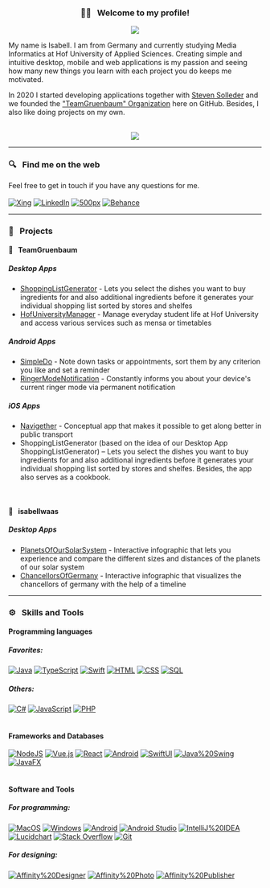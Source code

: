 <h3 align="center"> 👋🏼 &nbsp; Welcome to my profile! </h3>

<!-- Typing SVG by DenverCoder1 - https://github.com/DenverCoder1/readme-typing-svg -->
<p align="center">
  <a href="https://github.com/DenverCoder1/readme-typing-svg"><img src="https://readme-typing-svg.herokuapp.com/?lines=Media%20Informatics%20student%20at%20Hof%20University;Prospective%20Software-Developer%20from%20Germany;Learning%20new%20things%20with%20each%20project&font=JetBrains+Mono&center=true&width=520&height=45&vCenter=true&size=18&color=57a5ff"></a>
</p>

My name is Isabell. I am from Germany and currently studying Media Informatics at Hof University of Applied Sciences. Creating simple and intuitive desktop, mobile and web applications is my passion and seeing how many new things you learn with each project you do keeps me motivated.

In 2020 I started developing applications together with [Steven Solleder](https://github.com/stevensolleder) and we founded the ["TeamGruenbaum" Organization](https://github.com/TeamGruenbaum) here on GitHub. Besides, I also like doing projects on my own.
<br><br>
<p align="center">
  <a href="https://github.com/anuraghazra/github-readme-stats">
  <img align="center" src="https://github-readme-stats.vercel.app/api?username=isabellwaas&show_icons=true&theme=tokyonight&hide=prs" />
  </a>
</p>

------------------------------------------
### 🔍 &nbsp; Find me on the web
Feel free to get in touch if you have any questions for me. <br><br>
<a href="https://www.xing.com/profile/Isabell_Waas"><img alt="Xing" src="https://img.shields.io/badge/Xing-006567.svg?logo=xing&logoColor=white"></a>
<a href="https://www.linkedin.com/in/isabell-waas-966226232/"><img alt="LinkedIn" src="https://img.shields.io/badge/LinkedIn-0A66C2.svg?logo=linkedin&logoColor=white"></a>
<a href="https://500px.com/p/isabellwaas"><img alt="500px" src="https://img.shields.io/badge/500px-0099E5.svg?logo=500px&logoColor=white"></a>
<a href="https://www.behance.net/isabellwaas"><img alt="Behance" src="https://img.shields.io/badge/Behance-1769FF.svg?logo=behance&logoColor=white"></a>

------------------------------------------
### 📌 &nbsp; Projects
#### 🌳 &nbsp; TeamGruenbaum
##### Desktop Apps
- [ShoppingListGenerator](https://github.com/TeamGruenbaum/ShoppingListGenerator) - Lets you select the dishes you want to buy ingredients for and also additional ingredients before it generates your individual shopping list sorted by stores and shelfes
- [HofUniversityManager](https://github.com/TeamGruenbaum/HofUniversityManager) - Manage everyday student life at Hof University and access various services such as mensa or timetables

##### Android Apps
- [SimpleDo](https://github.com/TeamGruenbaum/SimpleDo) - Note down tasks or appointments, sort them by any criterion you like and set a reminder
- [RingerModeNotification](https://github.com/TeamGruenbaum/RingerModeNotification) - Constantly informs you about your device's current ringer mode via permanent notification

##### iOS Apps
- [Navigether](https://github.com/TeamGruenbaum/Navigether) - Conceptual app that makes it possible to get along better in public transport
- ShoppingListGenerator (based on the idea of our Desktop App ShoppingListGenerator) – Lets you select the dishes you want to buy ingredients for and also additional ingredients before it generates your individual shopping list sorted by stores and shelfes. Besides, the app also serves as a cookbook. 
<br>

#### 👤 &nbsp; isabellwaas
##### Desktop Apps
- [PlanetsOfOurSolarSystem](https://github.com/isabellwaas/PlanetsOfOurSolarSystem) - Interactive infographic that lets you experience and compare the different sizes and distances of the planets of our solar system
- [ChancellorsOfGermany](https://github.com/isabellwaas/ChancellorsOfGermany) - Interactive infographic that visualizes the chancellors of germany with the help of a timeline

------------------------------------------
### ⚙️ &nbsp; Skills and Tools
#### Programming languages
##### Favorites: <br>
<a href="https://github.com/DenverCoder1/custom-icon-badges"><img alt="Java" src="https://img.shields.io/badge/Java-007396.svg?logo=java&logoColor=white"></a>
<a href="https://github.com/DenverCoder1/custom-icon-badges"><img alt="TypeScript" src="https://img.shields.io/badge/TypeScript-007ACC.svg?logo=typescript&logoColor=white"></a>
<a href="https://github.com/DenverCoder1/custom-icon-badges"><img alt="Swift" src="https://img.shields.io/badge/Swift-F05138.svg?logo=swift&logoColor=white"></a>
<a href="https://github.com/DenverCoder1/custom-icon-badges"><img alt="HTML" src="https://img.shields.io/badge/HTML-E34F26.svg?logo=html5&logoColor=white"></a>
<a href="https://github.com/DenverCoder1/custom-icon-badges"><img alt="CSS" src="https://img.shields.io/badge/CSS-1572B6.svg?logo=css3&logoColor=white"></a>
<a href="https://github.com/DenverCoder1/custom-icon-badges"><img alt="SQL" src="https://custom-icon-badges.herokuapp.com/badge/SQL-025E8C.svg?logo=database&logoColor=white"></a>
##### Others: <br>
<a href="https://github.com/DenverCoder1/custom-icon-badges"><img alt="C#" src="https://custom-icon-badges.herokuapp.com/badge/C%23-68217A.svg?logo=cs2&logoColor=white"></a>
<a href="https://github.com/DenverCoder1/custom-icon-badges"><img alt="JavaScript" src="https://img.shields.io/badge/JavaScript-F7DF1E.svg?logo=javascript&logoColor=white"></a>
<a href="https://github.com/DenverCoder1/custom-icon-badges"><img alt="PHP" src="https://img.shields.io/badge/PHP-777BB4.svg?logo=php&logoColor=white"></a>
<br><br>


#### Frameworks and Databases
<a href="https://github.com/DenverCoder1/custom-icon-badges"><img alt="NodeJS" src="https://img.shields.io/badge/Node.js-339933.svg?logo=nodedotjs&logoColor=white"></a>
<a href="https://github.com/DenverCoder1/custom-icon-badges"><img alt="Vue.js" src="https://img.shields.io/badge/Vue.js-4FC08D.svg?logo=vuedotjs&logoColor=white"></a>
<a href="https://github.com/DenverCoder1/custom-icon-badges"><img alt="React" src="https://img.shields.io/badge/React-61DAFB.svg?logo=react&logoColor=white"></a>
<a href="https://github.com/DenverCoder1/custom-icon-badges"><img alt="Android" src="https://img.shields.io/badge/Android-3DDC84.svg?logo=android&logoColor=white"></a>
<a href="https://github.com/DenverCoder1/custom-icon-badges"><img alt="SwiftUI" src="https://img.shields.io/badge/SwiftUI-F05138.svg?logo=swift&logoColor=white"></a>
<a href="https://github.com/DenverCoder1/custom-icon-badges"><img alt="Java%20Swing" src="https://img.shields.io/badge/Java%20Swing-007396.svg?logo=java&logoColor=white"></a>
<a href="https://github.com/DenverCoder1/custom-icon-badges"><img alt="JavaFX" src="https://img.shields.io/badge/JavaFX-007396.svg?logo=java&logoColor=white"></a>
<br><br>


#### Software and Tools
##### For programming: <br>
<a href="https://github.com/DenverCoder1/custom-icon-badges"><img alt="MacOS" src="https://img.shields.io/badge/MacOS-000000.svg?logo=macos&logoColor=white"></a>
<a href="https://github.com/DenverCoder1/custom-icon-badges"><img alt="Windows" src="https://img.shields.io/badge/Windows-0078D6.svg?logo=windows&logoColor=white"></a>
<a href="https://github.com/DenverCoder1/custom-icon-badges"><img alt="Android" src="https://img.shields.io/badge/Android-3DDC84.svg?logo=android&logoColor=white"></a>
<a href="https://github.com/DenverCoder1/custom-icon-badges"><img alt="Android Studio" src="https://img.shields.io/badge/Android%20Studio-008678.svg?logo=android-studio&logoColor=white"></a>
<a href="https://github.com/DenverCoder1/custom-icon-badges"><img alt="IntelliJ%20IDEA" src="https://img.shields.io/badge/IntelliJ%20IDEA-000000.svg?logo=intellijidea&logoColor=white"></a>
<a href="https://github.com/DenverCoder1/custom-icon-badges"><img alt="Lucidchart" src="https://img.shields.io/badge/Lucidchart-ff6a12"></a>
<a href="https://github.com/DenverCoder1/custom-icon-badges"><img alt="Stack Overflow" src="https://img.shields.io/badge/-Stack%20Overflow-FE7A16?logo=stack-overflow&logoColor=white"></a>
<a href="https://github.com/DenverCoder1/custom-icon-badges"><img alt="Git" src="https://img.shields.io/badge/Git-F05033.svg?logo=git&logoColor=white"></a>
##### For designing: <br>
<a href="https://github.com/DenverCoder1/custom-icon-badges"><img alt="Affinity%20Designer" src="https://img.shields.io/badge/Affinity%20Designer-1B72BE?logo=affinitydesigner&logoColor=white"></a>
<a href="https://github.com/DenverCoder1/custom-icon-badges"><img alt="Affinity%20Photo" src="https://img.shields.io/badge/Affinity%20Photo-7E4DD2?logo=affinityphoto&logoColor=white"></a>
<a href="https://github.com/DenverCoder1/custom-icon-badges"><img alt="Affinity%20Publisher" src="https://img.shields.io/badge/Affinity%20Publisher-C9284D?logo=affinitypublisher&logoColor=white"></a>

